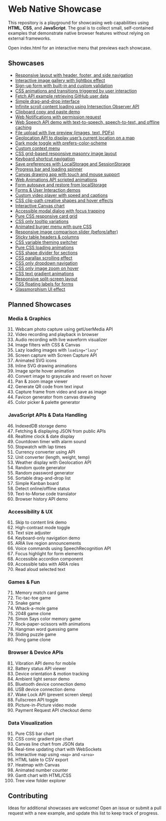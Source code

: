 # Web Native Showcase

This repository is a playground for showcasing web capabilities using **HTML**, **CSS**, and **JavaScript**. The goal is to collect small, self-contained examples that demonstrate native browser features without relying on external frameworks.

Open index.html for an interactive menu that previews each showcase.

## Showcases

- [Responsive layout with header, footer, and side navigation](responsive-layout/)
- [Interactive image gallery with lightbox effect](image-gallery/)
- [Sign-up form with built-in and custom validation](form-validation/)
- [CSS animations and transitions triggered by user interaction](css-animations/)
- [Fetch API example retrieving GitHub user data](github-fetch/)
- [Simple drag-and-drop interface](drag-and-drop/)
- [Infinite scroll content loading using Intersection Observer API](infinite-scroll/)
- [Clipboard copy and paste demo](clipboard/)
- [Web Notifications with permission request](web-notifications/)
- [Web Speech API demo with text-to-speech, speech-to-text, and offline caching](web-speech/)
- [File upload with live preview (images, text, PDFs)](file-upload-preview/)
- [Geolocation API to display user’s current location on a map](geolocation/)
- [Dark mode toggle with prefers-color-scheme](dark-mode-toggle/)
- [Custom context menu](custom-context-menu/)
- [CSS grid-based responsive masonry image layout](css-grid-masonry/)
- [Keyboard shortcut navigation](keyboard-shortcuts/)
- [Save preferences with LocalStorage and SessionStorage](storage-preferences/)
- [Progress bar and loading spinner](progress-loading/)
- [Canvas drawing app with touch and mouse support](canvas-drawing/)
- [Web Animations API scripted animations](web-animations/)
- [Form autosave and restore from localStorage](form-autosave/)
- [Forms & User Interaction demos](forms-user-interaction/)
- [Custom video player with speed and captions](video-player/)
- [CSS clip-path creative shapes and hover effects](clip-path/)
- [Interactive Canvas chart](canvas-svg-charts/)
- [Accessible modal dialog with focus trapping](modal-dialog/)
- [Pure CSS responsive card grid](responsive-card-grid/)
- [CSS only tooltip variations](css-tooltips/)
- [Animated burger menu with pure CSS](css-burger-menu/)
- [Responsive image comparison slider (before/after)](image-comparison-slider/)
- [Sticky table headers & columns](sticky-table/)
- [CSS variable theming switcher](css-theme-switcher/)
- [Pure CSS loading animations](css-loading-animations/)
- [CSS shape divider for sections](css-shape-divider/)
- [CSS parallax scrolling effect](css-parallax/)
- [CSS only dropdown navigation](css-dropdown-navigation/)
- [CSS only image zoom on hover](css-image-zoom/)
- [CSS text gradient animations](css-text-gradient/)
- [Responsive split-screen layout](split-screen-layout/)
- [CSS floating labels for forms](floating-labels/)
- [Glassmorphism UI effect](glassmorphism/)

## Planned Showcases

### Media & Graphics
31. Webcam photo capture using getUserMedia API
32. Video recording and playback in browser  
33. Audio recording with live waveform visualizer  
34. Image filters with CSS & Canvas  
35. Lazy loading images with `loading="lazy"`  
36. Screen capture with Screen Capture API  
37. Animated SVG icons  
38. Inline SVG drawing animations  
39. Image sprite hover animation  
40. Convert image to grayscale and revert on hover  
41. Pan & zoom image viewer  
42. Generate QR code from text input  
43. Capture frame from video and save as image  
44. Favicon generator from canvas drawing  
45. Color picker & palette generator  

### JavaScript APIs & Data Handling
46. IndexedDB storage demo  
47. Fetching & displaying JSON from public APIs  
48. Realtime clock & date display  
49. Countdown timer with alarm sound  
50. Stopwatch with lap times  
51. Currency converter using API  
52. Unit converter (length, weight, temp)  
53. Weather display with Geolocation API  
54. Random quote generator  
55. Random password generator  
56. Sortable drag-and-drop list  
57. Simple Kanban board  
58. Detect online/offline status  
59. Text-to-Morse code translator  
60. Browser history API demo  

### Accessibility & UX
61. Skip to content link demo  
62. High-contrast mode toggle  
63. Text size adjuster  
64. Keyboard-only navigation demo  
65. ARIA live region announcements  
66. Voice commands using SpeechRecognition API  
67. Focus highlight for form elements  
68. Accessible accordion component  
69. Accessible tabs with ARIA roles  
70. Read aloud selected text  

### Games & Fun
71. Memory match card game  
72. Tic-tac-toe game  
73. Snake game  
74. Whack-a-mole game  
75. 2048 game clone  
76. Simon Says color memory game  
77. Rock-paper-scissors with animations  
78. Hangman word guessing game  
79. Sliding puzzle game  
80. Pong game clone  

### Browser & Device APIs
81. Vibration API demo for mobile  
82. Battery status API viewer  
83. Device orientation & motion tracking  
84. Ambient light sensor demo  
85. Bluetooth device connection demo  
86. USB device connection demo  
87. Wake Lock API (prevent screen sleep)  
88. Fullscreen API toggle  
89. Picture-in-Picture video mode  
90. Payment Request API checkout demo  

### Data Visualization
91. Pure CSS bar chart  
92. CSS conic gradient pie chart  
93. Canvas line chart from JSON data  
94. Real-time updating chart with WebSockets  
95. Interactive map using `<map>` and `<area>`  
96. HTML table to CSV export  
97. Heatmap with Canvas  
98. Animated number counter  
99. Gantt chart with HTML/CSS  
100. Tree view folder explorer  

## Contributing

Ideas for additional showcases are welcome! Open an issue or submit a pull request with a new example, and update this list to keep track of progress.
